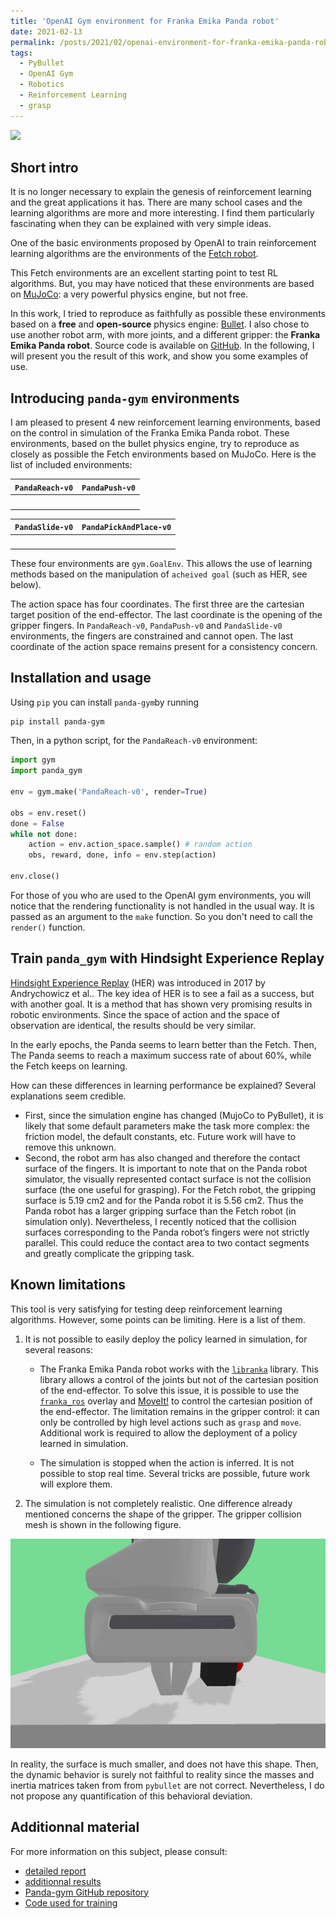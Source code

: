 ```yaml
---
title: 'OpenAI Gym environment for Franka Emika Panda robot'
date: 2021-02-13
permalink: /posts/2021/02/openai-environment-for-franka-emika-panda-robot/
tags:
  - PyBullet
  - OpenAI Gym
  - Robotics
  - Reinforcement Learning
  - grasp
---
```


![](https://raw.githubusercontent.com/qgallouedec/panda-gym/master/docs/demo.gif)

## Short intro

It is no longer necessary to explain the genesis of reinforcement learning and the great applications it has. There are many school cases and the learning algorithms are more and more interesting.
I find them particularly fascinating when they can be explained with very simple ideas.

One of the basic environments proposed by OpenAI to train reinforcement learning algorithms are the environments of the [Fetch robot](https://openai.com/blog/ingredients-for-robotics-research/).

This Fetch environments are an excellent starting point to test RL algorithms.
But, you may have noticed that these environments are based on [MuJoCo](http://www.mujoco.org): a very powerful physics engine, but not free.

In this work, I tried to reproduce as faithfully as possible these environments based on a **free** and **open-source** physics engine: [Bullet](https://pybullet.org/wordpress/).
I also chose to use another robot arm, with more joints, and a different gripper: the **Franka Emika Panda robot**.
Source code is available on [GitHub](https://github.com/qgallouedec/panda-gym). 
In the following, I will present you the result of this work, and show you some examples of use.

## Introducing `panda-gym` environments

I am pleased to present 4 new reinforcement learning environments, based on the control in simulation of the Franka Emika Panda robot. These environments, based on the bullet physics engine, try to reproduce as closely as possible the Fetch environments based on MuJoCo.
Here is the list of included environments:

| `PandaReach-v0`         |  `PandaPush-v0`        |
|:-----------------------:|:----------------------:|
| <img src="https://raw.githubusercontent.com/qgallouedec/panda-gym/master/docs/reach.gif" alt="" width="500">  | <img src="https://raw.githubusercontent.com/qgallouedec/panda-gym/master/docs/push.gif" alt="" width="500">  |

|  `PandaSlide-v0`         |  `PandaPickAndPlace-v0`       |
|:------------------------:|:-----------------------------:|
| <img src="https://raw.githubusercontent.com/qgallouedec/panda-gym/master/docs/slide.gif" alt="" width="500">   | <img src="https://raw.githubusercontent.com/qgallouedec/panda-gym/master/docs/pickandplace.gif" alt="" width="500"> |

These four environments are `gym.GoalEnv`. This allows the use of learning methods based on the manipulation of `acheived goal` (such as HER, see below).

The action space has four coordinates. The first three are the cartesian target position of the end-effector. The last coordinate is the opening of the gripper fingers. In `PandaReach-v0`, `PandaPush-v0` and `PandaSlide-v0` environments, the fingers are constrained and cannot open. The last coordinate of the action space remains present for a consistency concern.

## Installation and usage

Using `pip` you can install `panda-gym`by running

```bash
pip install panda-gym
```

Then, in a python script, for the `PandaReach-v0` environment:

```python
import gym
import panda_gym

env = gym.make('PandaReach-v0', render=True)

obs = env.reset()
done = False
while not done:
    action = env.action_space.sample() # random action
    obs, reward, done, info = env.step(action)

env.close()
```

For those of you who are used to the OpenAI gym environments, you will notice that the rendering functionality is not handled in the usual way. It is passed as an argument to the `make` function. So you don't need to call the `render()` function.

## Train `panda_gym` with Hindsight Experience Replay

[Hindsight Experience Replay](https://arxiv.org/abs/1707.01495) (HER) was introduced in 2017 by Andrychowicz et al.. The key idea of HER is to see a fail as a success, but with another goal.
It is a method that has shown very promising results in robotic environments. Since the space of action and the space of observation are identical, the results should be very similar.

<div class="infogram-embed" data-id="904c3193-f551-4da8-9c37-36ff4e47fe12" data-type="interactive" data-title="Courbes avec marge d&amp;#39;erreur"></div>
<script>
!function(e,i,n,s){
  var t="InfogramEmbeds",d=e.getElementsByTagName("script")[0];
  if(window[t]&&window[t].initialized)window[t].process&&window[t].process();
  else if(!e.getElementById(n)){
    var o=e.createElement("script");o.async=1,o.id=n,o.src="https://e.infogram.com/js/dist/embed-loader-min.js",d.parentNode.insertBefore(o,d)
    }
  }(document,0,"infogram-async");
</script>

In the early epochs, the Panda seems to learn better than the Fetch. Then, The Panda seems to reach a maximum success rate of about 60%, while the Fetch keeps on learning.

How can these differences in learning performance be explained? Several explanations seem credible. 

- First, since the simulation engine has changed (MujoCo to PyBullet), it is likely that some default parameters make the task more complex: the friction model, the default constants, etc. Future work will have to remove this unknown.
- Second, the robot arm has also changed and therefore the contact surface of the fingers. It is important to note that on the Panda robot simulator, the visually represented contact surface is not the collision surface (the one useful for grasping). For the Fetch robot, the gripping surface is 5.19 cm2 and for the Panda robot it is 5.56 cm2. Thus the Panda robot has a larger gripping surface than the Fetch robot (in simulation only). Nevertheless, I recently noticed that the collision surfaces corresponding to the Panda
robot’s fingers were not strictly parallel. This could reduce the contact area to two contact segments and greatly complicate the gripping task.


## Known limitations

This tool is very satisfying for testing deep reinforcement learning algorithms. However, some points can be limiting. Here is a list of them.

1. It is not possible to easily deploy the policy learned in simulation, for several reasons:
   - The Franka Emika Panda robot works with the [`libranka`](https://frankaemika.github.io/docs/libfranka.html) library. This library allows a control of the joints but not of the cartesian position of the end-effector. To solve this issue, it is possible to use the [`franka_ros`](https://frankaemika.github.io/docs/franka_ros.html) overlay and [MoveIt!](http://docs.ros.org/en/kinetic/api/moveit_tutorials/html/) to control the cartesian position of the end-effector. The limitation remains in the gripper control: it can only be controlled by high level actions such as `grasp` and `move`. Additional work is required to allow the deployment of a policy learned in simulation.

   - The simulation is stopped when the action is inferred. It is not possible to stop real time. Several tricks are possible, future work will explore them.

2. The simulation is not completely realistic.
One difference already mentioned concerns the shape of the gripper. The gripper collision mesh is shown in the following figure.

![](/images/collision_gripper.jpg)

In reality, the surface is much smaller, and does not have this shape. Then, the dynamic behavior is surely not faithful to reality since the masses and inertia matrices taken from from `pybullet` are not correct. Nevertheless, I do not propose any quantification of this behavioral deviation.

## Additionnal material

For more information on this subject, please consult:
- [detailed report](files/../_site/files/TFErapport.pdf)
- [additionnal results](files/../_site/files/recent%20results.pdf)
- [Panda-gym GitHub repository](https://github.com/qgallouedec/panda-gym)
- [Code used for training](https://github.com/qgallouedec/drl-grasping)
